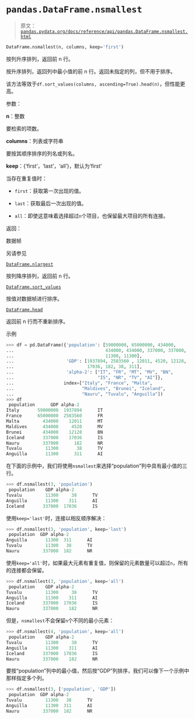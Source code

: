 # `pandas.DataFrame.nsmallest`

> 原文：[`pandas.pydata.org/docs/reference/api/pandas.DataFrame.nsmallest.html`](https://pandas.pydata.org/docs/reference/api/pandas.DataFrame.nsmallest.html)

```py
DataFrame.nsmallest(n, columns, keep='first')
```

按列升序排列，返回前 n 行。

按升序排列，返回列中最小值的前 n 行。返回未指定的列，但不用于排序。

该方法等效于`df.sort_values(columns, ascending=True).head(n)`，但性能更高。

参数：

**n**：整数

要检索的项数。

**columns**：列表或字符串

要按其顺序排序的列名或列名。

**keep**：{‘first’，‘last’，‘all’}，默认为‘first’

当存在重复值时：

+   `first`：获取第一次出现的值。

+   `last`：获取最后一次出现的值。

+   `all`：即使这意味着选择超过`n`个项目，也保留最大项目的所有连接。

返回：

数据帧

另请参见

[`DataFrame.nlargest`](https://pandas.pydata.org/docs/reference/api/pandas.DataFrame.nlargest.html#pandas.DataFrame.nlargest "pandas.DataFrame.nlargest")

按列降序排列，返回前 n 行。

[`DataFrame.sort_values`](https://pandas.pydata.org/docs/reference/api/pandas.DataFrame.sort_values.html#pandas.DataFrame.sort_values "pandas.DataFrame.sort_values")

按值对数据帧进行排序。

[`DataFrame.head`](https://pandas.pydata.org/docs/reference/api/pandas.DataFrame.head.html#pandas.DataFrame.head "pandas.DataFrame.head")

返回前 n 行而不重新排序。

示例

```py
>>> df = pd.DataFrame({'population': [59000000, 65000000, 434000,
...                                   434000, 434000, 337000, 337000,
...                                   11300, 11300],
...                    'GDP': [1937894, 2583560 , 12011, 4520, 12128,
...                            17036, 182, 38, 311],
...                    'alpha-2': ["IT", "FR", "MT", "MV", "BN",
...                                "IS", "NR", "TV", "AI"]},
...                   index=["Italy", "France", "Malta",
...                          "Maldives", "Brunei", "Iceland",
...                          "Nauru", "Tuvalu", "Anguilla"])
>>> df
 population      GDP alpha-2
Italy       59000000  1937894      IT
France      65000000  2583560      FR
Malta         434000    12011      MT
Maldives      434000     4520      MV
Brunei        434000    12128      BN
Iceland       337000    17036      IS
Nauru         337000      182      NR
Tuvalu         11300       38      TV
Anguilla       11300      311      AI 
```

在下面的示例中，我们将使用`nsmallest`来选择“population”列中具有最小值的三行。

```py
>>> df.nsmallest(3, 'population')
 population    GDP alpha-2
Tuvalu         11300     38      TV
Anguilla       11300    311      AI
Iceland       337000  17036      IS 
```

使用`keep='last'`时，连接以相反顺序解决：

```py
>>> df.nsmallest(3, 'population', keep='last')
 population  GDP alpha-2
Anguilla       11300  311      AI
Tuvalu         11300   38      TV
Nauru         337000  182      NR 
```

使用`keep='all'`时，如果最大元素有重复值，则保留的元素数量可以超过`n`，所有的连接都会保留。

```py
>>> df.nsmallest(3, 'population', keep='all')
 population    GDP alpha-2
Tuvalu         11300     38      TV
Anguilla       11300    311      AI
Iceland       337000  17036      IS
Nauru         337000    182      NR 
```

但是，`nsmallest`不会保留`n`个不同的最小元素：

```py
>>> df.nsmallest(4, 'population', keep='all')
 population    GDP alpha-2
Tuvalu         11300     38      TV
Anguilla       11300    311      AI
Iceland       337000  17036      IS
Nauru         337000    182      NR 
```

要按“population”列中的最小值，然后按“GDP”列排序，我们可以像下一个示例中那样指定多个列。

```py
>>> df.nsmallest(3, ['population', 'GDP'])
 population  GDP alpha-2
Tuvalu         11300   38      TV
Anguilla       11300  311      AI
Nauru         337000  182      NR 
```
